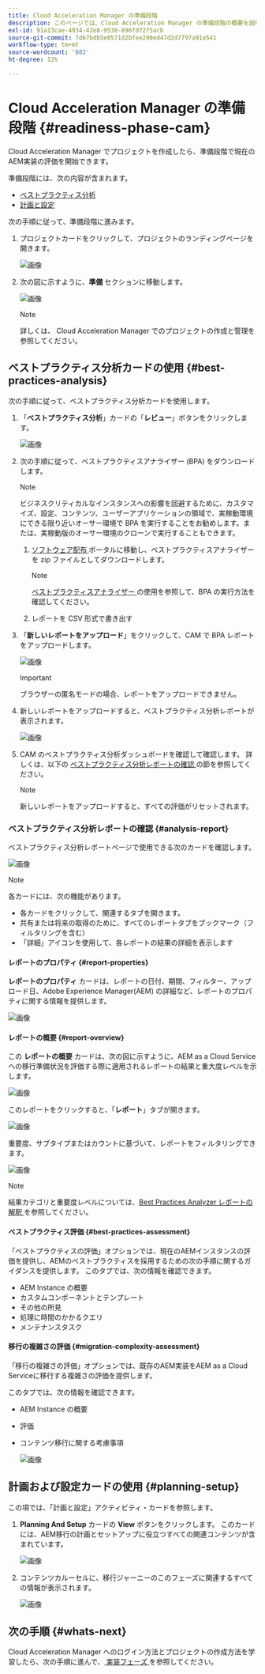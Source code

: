 ```yaml
---
title: Cloud Acceleration Manager の準備段階
description: このページでは、Cloud Acceleration Manager の準備段階の概要を説明します。
exl-id: 91a13cae-4934-42e8-9538-896fd72f5acb
source-git-commit: 7d67bdb5e0571d2bfee290ed47d2d7797a91e541
workflow-type: tm+mt
source-wordcount: '682'
ht-degree: 12%

---
```


# Cloud Acceleration Manager の準備段階 {#readiness-phase-cam}

Cloud Acceleration Manager でプロジェクトを作成したら、準備段階で現在のAEM実装の評価を開始できます。

準備段階には、次の内容が含まれます。

* [ベストプラクティス分析](#best-practices-analysis)
* [計画と設定](#planning-setup)

次の手順に従って、準備段階に進みます。

1. プロジェクトカードをクリックして、プロジェクトのランディングページを開きます。

   ![画像](/help/move-to-cloud-service/cloud-acceleration-manager/assets/cam-landing1.png)

1. 次の図に示すように、**準備** セクションに移動します。

   ![画像](/help/move-to-cloud-service/cloud-acceleration-manager/assets/readiness-1.png)

   >[!NOTE]
   >詳しくは、 Cloud Acceleration Manager でのプロジェクトの作成と管理を参照してください。

## ベストプラクティス分析カードの使用 {#best-practices-analysis}

次の手順に従って、ベストプラクティス分析カードを使用します。

1. 「**ベストプラクティス分析**」カードの「**レビュー**」ボタンをクリックします。

   ![画像](/help/move-to-cloud-service/cloud-acceleration-manager/assets/readiness-2.png)

1. 次の手順に従って、ベストプラクティスアナライザー (BPA) をダウンロードします。

   >[!NOTE]
   >ビジネスクリティカルなインスタンスへの影響を回避するために、カスタマイズ、設定、コンテンツ、ユーザーアプリケーションの領域で、実稼動環境にできる限り近いオーサー環境で BPA を実行することをお勧めします。または、実稼動版のオーサー環境のクローンで実行することもできます。

   1. [ ソフトウェア配布 ](https://experience.adobe.com/#/downloads/content/software-distribution/en/aemcloud.html) ポータルに移動し、ベストプラクティスアナライザーを zip ファイルとしてダウンロードします。

      >[!NOTE]
      >[ ベストプラクティスアナライザー ](https://experienceleague.adobe.com/docs/experience-manager-cloud-service/moving/cloud-migration/best-practices-analyzer/using-best-practices-analyzer.html?lang=en#imp-considerations) の使用を参照して、BPA の実行方法を確認してください。

   1. レポートを CSV 形式で書き出す

1. 「**新しいレポートをアップロード**」をクリックして、CAM で BPA レポートをアップロードします。

   ![画像](/help/move-to-cloud-service/cloud-acceleration-manager/assets/readiness-3.png)

   >[!IMPORTANT]
   >ブラウザーの匿名モードの場合、レポートをアップロードできません。

1. 新しいレポートをアップロードすると、ベストプラクティス分析レポートが表示されます。

   ![画像](/help/move-to-cloud-service/cloud-acceleration-manager/assets/cam-bpareport.png)

1. CAM のベストプラクティス分析ダッシュボードを確認して確認します。 詳しくは、以下の [ ベストプラクティス分析レポートの確認 ](#analysis-report) の節を参照してください。

   >[!NOTE]
   >新しいレポートをアップロードすると、すべての評価がリセットされます。

### ベストプラクティス分析レポートの確認 {#analysis-report}

ベストプラクティス分析レポートページで使用できる次のカードを確認します。

![画像](/help/move-to-cloud-service/cloud-acceleration-manager/assets/cam-bpareport.png)

>[!NOTE]
> 各カードには、次の機能があります。
>* 各カードをクリックして、関連するタブを開きます。
>* 共有または将来の取得のために、すべてのレポートタブをブックマーク（フィルタリングを含む）
>* 「詳細」アイコンを使用して、各レポートの結果の詳細を表示します


#### レポートのプロパティ {#report-properties}

**レポートのプロパティ** カードは、レポートの日付、期間、フィルター、アップロード日、Adobe Experience Manager(AEM) の詳細など、レポートのプロパティに関する情報を提供します。

![画像](/help/move-to-cloud-service/cloud-acceleration-manager/assets/report-properties.png)

#### レポートの概要 {#report-overview}

この **レポートの概要** カードは、次の図に示すように、AEM as a Cloud Serviceへの移行準備状況を評価する際に適用されるレポートの結果と重大度レベルを示します。

![画像](/help/move-to-cloud-service/cloud-acceleration-manager/assets/report-overview.png)

このレポートをクリックすると、「**レポート**」タブが開きます。

![画像](/help/move-to-cloud-service/cloud-acceleration-manager/assets/report-overview2.png)

重要度、サブタイプまたはカウントに基づいて、レポートをフィルタリングできます。

![画像](/help/move-to-cloud-service/cloud-acceleration-manager/assets/report-overview3.png)

>[!NOTE]
>結果カテゴリと重要度レベルについては、[Best Practices Analyzer レポートの解釈 ](https://experienceleague.adobe.com/docs/experience-manager-cloud-service/moving/cloud-migration/best-practices-analyzer/using-best-practices-analyzer.html?lang=en) を参照してください。

#### ベストプラクティス評価 {#best-practices-assessment}

「ベストプラクティスの評価」オプションでは、現在のAEMインスタンスの評価を提供し、AEMのベストプラクティスを採用するための次の手順に関するガイダンスを提供します。 このタブでは、次の情報を確認できます。

* AEM Instance の概要
* カスタムコンポーネントとテンプレート
* その他の所見
* 処理に時間のかかるクエリ
* メンテナンスタスク

#### 移行の複雑さの評価 {#migration-complexity-assessment}

「移行の複雑さの評価」オプションでは、既存のAEM実装をAEM as a Cloud Serviceに移行する複雑さの評価を提供します。

このタブでは、次の情報を確認できます。

* AEM Instance の概要
* 評価
* コンテンツ移行に関する考慮事項

   ![画像](/help/move-to-cloud-service/cloud-acceleration-manager/assets/migration-complexity-1.png)

## 計画および設定カードの使用 {#planning-setup}

この項では、「計画と設定」アクティビティ・カードを参照します。

1. **Planning And Setup** カードの **View** ボタンをクリックします。 このカードには、AEM移行の計画とセットアップに役立つすべての関連コンテンツが含まれています。

   ![画像](/help/move-to-cloud-service/cloud-acceleration-manager/assets/readiness-view.png)

1. コンテンツカルーセルに、移行ジャーニーのこのフェーズに関連するすべての情報が表示されます。

   ![画像](/help/move-to-cloud-service/cloud-acceleration-manager/assets/readiness-5-planning.png)

## 次の手順 {#whats-next}

Cloud Acceleration Manager へのログイン方法とプロジェクトの作成方法を学習したら、次の手順に進んで、[ 実装フェーズ ](https://experienceleague.adobe.com/docs/experience-manager-cloud-service/moving/cloud-acceleration-manager/using-cam/cam-implementation-phase.html?lang=en) を参照してください。
